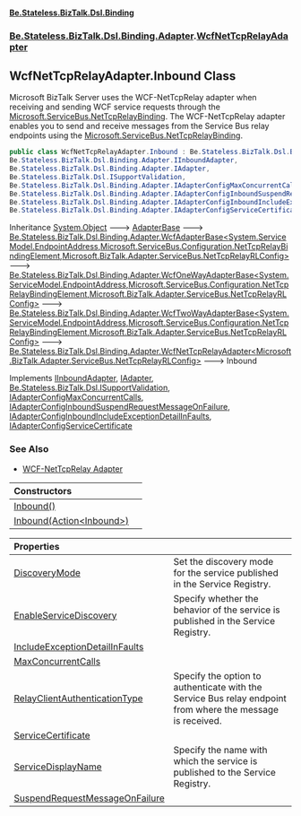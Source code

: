 #### [Be.Stateless.BizTalk.Dsl.Binding](README.md 'README')
### [Be.Stateless.BizTalk.Dsl.Binding.Adapter](Be.Stateless.BizTalk.Dsl.Binding.Adapter.md 'Be.Stateless.BizTalk.Dsl.Binding.Adapter').[WcfNetTcpRelayAdapter](WcfNetTcpRelayAdapter.md 'Be.Stateless.BizTalk.Dsl.Binding.Adapter.WcfNetTcpRelayAdapter')

## WcfNetTcpRelayAdapter.Inbound Class

Microsoft BizTalk Server uses the WCF-NetTcpRelay adapter when receiving and sending WCF service requests through the
[Microsoft.ServiceBus.NetTcpRelayBinding](https://docs.microsoft.com/en-us/dotnet/api/Microsoft.ServiceBus.NetTcpRelayBinding 'Microsoft.ServiceBus.NetTcpRelayBinding'). The WCF-NetTcpRelay adapter enables you to send and receive messages from the
Service Bus relay endpoints using the [Microsoft.ServiceBus.NetTcpRelayBinding](https://docs.microsoft.com/en-us/dotnet/api/Microsoft.ServiceBus.NetTcpRelayBinding 'Microsoft.ServiceBus.NetTcpRelayBinding').

```csharp
public class WcfNetTcpRelayAdapter.Inbound : Be.Stateless.BizTalk.Dsl.Binding.Adapter.WcfNetTcpRelayAdapter<Microsoft.BizTalk.Adapter.ServiceBus.NetTcpRelayRLConfig>,
Be.Stateless.BizTalk.Dsl.Binding.Adapter.IInboundAdapter,
Be.Stateless.BizTalk.Dsl.Binding.Adapter.IAdapter,
Be.Stateless.BizTalk.Dsl.ISupportValidation,
Be.Stateless.BizTalk.Dsl.Binding.Adapter.IAdapterConfigMaxConcurrentCalls,
Be.Stateless.BizTalk.Dsl.Binding.Adapter.IAdapterConfigInboundSuspendRequestMessageOnFailure,
Be.Stateless.BizTalk.Dsl.Binding.Adapter.IAdapterConfigInboundIncludeExceptionDetailInFaults,
Be.Stateless.BizTalk.Dsl.Binding.Adapter.IAdapterConfigServiceCertificate
```

Inheritance [System.Object](https://docs.microsoft.com/en-us/dotnet/api/System.Object 'System.Object') &#129106; [AdapterBase](AdapterBase.md 'Be.Stateless.BizTalk.Dsl.Binding.Adapter.AdapterBase') &#129106; [Be.Stateless.BizTalk.Dsl.Binding.Adapter.WcfAdapterBase&lt;](WcfAdapterBase_TAddress,TBinding,TConfig_.md 'Be.Stateless.BizTalk.Dsl.Binding.Adapter.WcfAdapterBase<TAddress,TBinding,TConfig>')[System.ServiceModel.EndpointAddress](https://docs.microsoft.com/en-us/dotnet/api/System.ServiceModel.EndpointAddress 'System.ServiceModel.EndpointAddress')[,](WcfAdapterBase_TAddress,TBinding,TConfig_.md 'Be.Stateless.BizTalk.Dsl.Binding.Adapter.WcfAdapterBase<TAddress,TBinding,TConfig>')[Microsoft.ServiceBus.Configuration.NetTcpRelayBindingElement](https://docs.microsoft.com/en-us/dotnet/api/Microsoft.ServiceBus.Configuration.NetTcpRelayBindingElement 'Microsoft.ServiceBus.Configuration.NetTcpRelayBindingElement')[,](WcfAdapterBase_TAddress,TBinding,TConfig_.md 'Be.Stateless.BizTalk.Dsl.Binding.Adapter.WcfAdapterBase<TAddress,TBinding,TConfig>')[Microsoft.BizTalk.Adapter.ServiceBus.NetTcpRelayRLConfig](https://docs.microsoft.com/en-us/dotnet/api/Microsoft.BizTalk.Adapter.ServiceBus.NetTcpRelayRLConfig 'Microsoft.BizTalk.Adapter.ServiceBus.NetTcpRelayRLConfig')[&gt;](WcfAdapterBase_TAddress,TBinding,TConfig_.md 'Be.Stateless.BizTalk.Dsl.Binding.Adapter.WcfAdapterBase<TAddress,TBinding,TConfig>') &#129106; [Be.Stateless.BizTalk.Dsl.Binding.Adapter.WcfOneWayAdapterBase&lt;](WcfOneWayAdapterBase_TAddress,TBinding,TConfig_.md 'Be.Stateless.BizTalk.Dsl.Binding.Adapter.WcfOneWayAdapterBase<TAddress,TBinding,TConfig>')[System.ServiceModel.EndpointAddress](https://docs.microsoft.com/en-us/dotnet/api/System.ServiceModel.EndpointAddress 'System.ServiceModel.EndpointAddress')[,](WcfOneWayAdapterBase_TAddress,TBinding,TConfig_.md 'Be.Stateless.BizTalk.Dsl.Binding.Adapter.WcfOneWayAdapterBase<TAddress,TBinding,TConfig>')[Microsoft.ServiceBus.Configuration.NetTcpRelayBindingElement](https://docs.microsoft.com/en-us/dotnet/api/Microsoft.ServiceBus.Configuration.NetTcpRelayBindingElement 'Microsoft.ServiceBus.Configuration.NetTcpRelayBindingElement')[,](WcfOneWayAdapterBase_TAddress,TBinding,TConfig_.md 'Be.Stateless.BizTalk.Dsl.Binding.Adapter.WcfOneWayAdapterBase<TAddress,TBinding,TConfig>')[Microsoft.BizTalk.Adapter.ServiceBus.NetTcpRelayRLConfig](https://docs.microsoft.com/en-us/dotnet/api/Microsoft.BizTalk.Adapter.ServiceBus.NetTcpRelayRLConfig 'Microsoft.BizTalk.Adapter.ServiceBus.NetTcpRelayRLConfig')[&gt;](WcfOneWayAdapterBase_TAddress,TBinding,TConfig_.md 'Be.Stateless.BizTalk.Dsl.Binding.Adapter.WcfOneWayAdapterBase<TAddress,TBinding,TConfig>') &#129106; [Be.Stateless.BizTalk.Dsl.Binding.Adapter.WcfTwoWayAdapterBase&lt;](WcfTwoWayAdapterBase_TAddress,TBinding,TConfig_.md 'Be.Stateless.BizTalk.Dsl.Binding.Adapter.WcfTwoWayAdapterBase<TAddress,TBinding,TConfig>')[System.ServiceModel.EndpointAddress](https://docs.microsoft.com/en-us/dotnet/api/System.ServiceModel.EndpointAddress 'System.ServiceModel.EndpointAddress')[,](WcfTwoWayAdapterBase_TAddress,TBinding,TConfig_.md 'Be.Stateless.BizTalk.Dsl.Binding.Adapter.WcfTwoWayAdapterBase<TAddress,TBinding,TConfig>')[Microsoft.ServiceBus.Configuration.NetTcpRelayBindingElement](https://docs.microsoft.com/en-us/dotnet/api/Microsoft.ServiceBus.Configuration.NetTcpRelayBindingElement 'Microsoft.ServiceBus.Configuration.NetTcpRelayBindingElement')[,](WcfTwoWayAdapterBase_TAddress,TBinding,TConfig_.md 'Be.Stateless.BizTalk.Dsl.Binding.Adapter.WcfTwoWayAdapterBase<TAddress,TBinding,TConfig>')[Microsoft.BizTalk.Adapter.ServiceBus.NetTcpRelayRLConfig](https://docs.microsoft.com/en-us/dotnet/api/Microsoft.BizTalk.Adapter.ServiceBus.NetTcpRelayRLConfig 'Microsoft.BizTalk.Adapter.ServiceBus.NetTcpRelayRLConfig')[&gt;](WcfTwoWayAdapterBase_TAddress,TBinding,TConfig_.md 'Be.Stateless.BizTalk.Dsl.Binding.Adapter.WcfTwoWayAdapterBase<TAddress,TBinding,TConfig>') &#129106; [Be.Stateless.BizTalk.Dsl.Binding.Adapter.WcfNetTcpRelayAdapter&lt;](WcfNetTcpRelayAdapter_TConfig_.md 'Be.Stateless.BizTalk.Dsl.Binding.Adapter.WcfNetTcpRelayAdapter<TConfig>')[Microsoft.BizTalk.Adapter.ServiceBus.NetTcpRelayRLConfig](https://docs.microsoft.com/en-us/dotnet/api/Microsoft.BizTalk.Adapter.ServiceBus.NetTcpRelayRLConfig 'Microsoft.BizTalk.Adapter.ServiceBus.NetTcpRelayRLConfig')[&gt;](WcfNetTcpRelayAdapter_TConfig_.md 'Be.Stateless.BizTalk.Dsl.Binding.Adapter.WcfNetTcpRelayAdapter<TConfig>') &#129106; Inbound

Implements [IInboundAdapter](IInboundAdapter.md 'Be.Stateless.BizTalk.Dsl.Binding.Adapter.IInboundAdapter'), [IAdapter](IAdapter.md 'Be.Stateless.BizTalk.Dsl.Binding.Adapter.IAdapter'), [Be.Stateless.BizTalk.Dsl.ISupportValidation](https://docs.microsoft.com/en-us/dotnet/api/Be.Stateless.BizTalk.Dsl.ISupportValidation 'Be.Stateless.BizTalk.Dsl.ISupportValidation'), [IAdapterConfigMaxConcurrentCalls](IAdapterConfigMaxConcurrentCalls.md 'Be.Stateless.BizTalk.Dsl.Binding.Adapter.IAdapterConfigMaxConcurrentCalls'), [IAdapterConfigInboundSuspendRequestMessageOnFailure](IAdapterConfigInboundSuspendRequestMessageOnFailure.md 'Be.Stateless.BizTalk.Dsl.Binding.Adapter.IAdapterConfigInboundSuspendRequestMessageOnFailure'), [IAdapterConfigInboundIncludeExceptionDetailInFaults](IAdapterConfigInboundIncludeExceptionDetailInFaults.md 'Be.Stateless.BizTalk.Dsl.Binding.Adapter.IAdapterConfigInboundIncludeExceptionDetailInFaults'), [IAdapterConfigServiceCertificate](IAdapterConfigServiceCertificate.md 'Be.Stateless.BizTalk.Dsl.Binding.Adapter.IAdapterConfigServiceCertificate')

### See Also
- [WCF-NetTcpRelay Adapter](https://docs.microsoft.com/en-us/biztalk/core/wcf-nettcprelay-adapter 'https://docs.microsoft.com/en-us/biztalk/core/wcf-nettcprelay-adapter')

| Constructors | |
| :--- | :--- |
| [Inbound()](WcfNetTcpRelayAdapter.Inbound.Inbound().md 'Be.Stateless.BizTalk.Dsl.Binding.Adapter.WcfNetTcpRelayAdapter.Inbound.Inbound()') | |
| [Inbound(Action&lt;Inbound&gt;)](WcfNetTcpRelayAdapter.Inbound.Inbound(Action_Inbound_).md 'Be.Stateless.BizTalk.Dsl.Binding.Adapter.WcfNetTcpRelayAdapter.Inbound.Inbound(System.Action<Be.Stateless.BizTalk.Dsl.Binding.Adapter.WcfNetTcpRelayAdapter.Inbound>)') | |

| Properties | |
| :--- | :--- |
| [DiscoveryMode](WcfNetTcpRelayAdapter.Inbound.DiscoveryMode.md 'Be.Stateless.BizTalk.Dsl.Binding.Adapter.WcfNetTcpRelayAdapter.Inbound.DiscoveryMode') | Set the discovery mode for the service published in the Service Registry. |
| [EnableServiceDiscovery](WcfNetTcpRelayAdapter.Inbound.EnableServiceDiscovery.md 'Be.Stateless.BizTalk.Dsl.Binding.Adapter.WcfNetTcpRelayAdapter.Inbound.EnableServiceDiscovery') | Specify whether the behavior of the service is published in the Service Registry. |
| [IncludeExceptionDetailInFaults](WcfNetTcpRelayAdapter.Inbound.IncludeExceptionDetailInFaults.md 'Be.Stateless.BizTalk.Dsl.Binding.Adapter.WcfNetTcpRelayAdapter.Inbound.IncludeExceptionDetailInFaults') | |
| [MaxConcurrentCalls](WcfNetTcpRelayAdapter.Inbound.MaxConcurrentCalls.md 'Be.Stateless.BizTalk.Dsl.Binding.Adapter.WcfNetTcpRelayAdapter.Inbound.MaxConcurrentCalls') | |
| [RelayClientAuthenticationType](WcfNetTcpRelayAdapter.Inbound.RelayClientAuthenticationType.md 'Be.Stateless.BizTalk.Dsl.Binding.Adapter.WcfNetTcpRelayAdapter.Inbound.RelayClientAuthenticationType') | Specify the option to authenticate with the Service Bus relay endpoint from where the message is received. |
| [ServiceCertificate](WcfNetTcpRelayAdapter.Inbound.ServiceCertificate.md 'Be.Stateless.BizTalk.Dsl.Binding.Adapter.WcfNetTcpRelayAdapter.Inbound.ServiceCertificate') | |
| [ServiceDisplayName](WcfNetTcpRelayAdapter.Inbound.ServiceDisplayName.md 'Be.Stateless.BizTalk.Dsl.Binding.Adapter.WcfNetTcpRelayAdapter.Inbound.ServiceDisplayName') | Specify the name with which the service is published to the Service Registry. |
| [SuspendRequestMessageOnFailure](WcfNetTcpRelayAdapter.Inbound.SuspendRequestMessageOnFailure.md 'Be.Stateless.BizTalk.Dsl.Binding.Adapter.WcfNetTcpRelayAdapter.Inbound.SuspendRequestMessageOnFailure') | |
